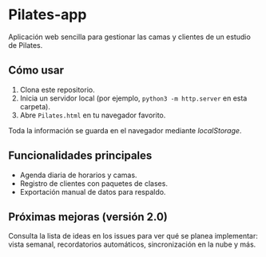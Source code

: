 # Pilates-app

Aplicación web sencilla para gestionar las camas y clientes de un estudio de Pilates.

## Cómo usar

1. Clona este repositorio.
2. Inicia un servidor local (por ejemplo, `python3 -m http.server` en esta carpeta).
3. Abre `Pilates.html` en tu navegador favorito.

Toda la información se guarda en el navegador mediante *localStorage*.

## Funcionalidades principales

- Agenda diaria de horarios y camas.
- Registro de clientes con paquetes de clases.
- Exportación manual de datos para respaldo.

## Próximas mejoras (versión 2.0)

Consulta la lista de ideas en los issues para ver qué se planea implementar: vista semanal, recordatorios automáticos, sincronización en la nube y más.
